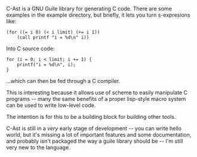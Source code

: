 C-Ast is a GNU Guile library for generating C code. There are some
examples in the example directory, but briefly, it lets you turn
s-expresions like:

    (for ((= i 0) (< i limit) (+= i 1))
        (call printf "i = %d\n" i))

Into C source code:

    for (i = 0; i < limit; i += 1) {
        printf("i = %d\n", i);
    }

...which can then be fed through a C compiler.

This is interesting because it allows use of scheme to easily manipulate
C programs -- many the same benefits of a proper lisp-style macro system
can be used to write low-level code.

The intention is for this to be a building block for building other
tools.

C-Ast is still in a *very* early stage of development -- you can write
hello world, but it's missing a lot of important features and some
documentation, and probably isn't packaged the way a guile library
should be -- I'm still very new to the language.
